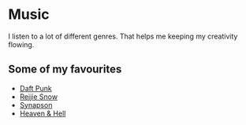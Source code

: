 # Music

I listen to a lot of different genres. That helps me keeping my creativity flowing.

## Some of my favourites

* [Daft Punk ](https://open.spotify.com/artist/4tZwfgrHOc3mvqYlEYSvVi?si=vCiON3-JQmy0fMCT4Ncglw)
* [Rejjie Snow](https://open.spotify.com/artist/3lLHpTOJ11tWiUNGYN14gt?si=iK6cbs3MTDqPq8zP3WCicQ)
* [Synapson](https://open.spotify.com/artist/5EGOerlVYxwqxaTLEWumBR?si=0NbfNkwwTxe6YlvHBB9rTA)
* [Heaven & Hell](https://open.spotify.com/artist/4UjiBRkTw9VmvDZiJZKPJ7?si=2HevVvxfQH-4LurGLhfMug)

